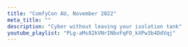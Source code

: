 ```yaml
---
title: "ComfyCon AU, November 2022"
meta_title: ""
description: "Cyber without leaving your isolation tank"
youtube_playlist: "PLg-aMs82kVNrINbvFqFO_kXPw3b4DdVqj"
---
```

